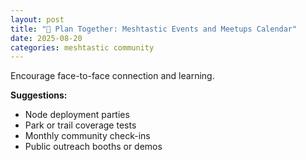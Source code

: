 ```yaml
---
layout: post
title: "📅 Plan Together: Meshtastic Events and Meetups Calendar"
date: 2025-08-20
categories: meshtastic community
---
```


Encourage face-to-face connection and learning.

**Suggestions:**
- Node deployment parties
- Park or trail coverage tests
- Monthly community check-ins
- Public outreach booths or demos
